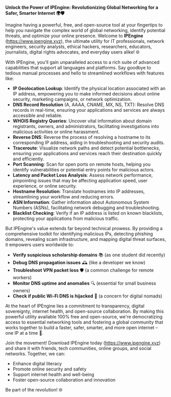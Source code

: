 **Unlock the Power of IPEngine: Revolutionizing Global Networking for a Safer, Smarter Internet 🌍🛡️**

Imagine having a powerful, free, and open-source tool at your fingertips to help you navigate the complex world of global networking, identify potential threats, and optimize your online presence. Welcome to **IPEngine** (https://www.ipengine.xyz), the ultimate utility for IT professionals, network engineers, security analysts, ethical hackers, researchers, educators, journalists, digital rights advocates, and everyday users alike! 🌐

With IPEngine, you'll gain unparalleled access to a rich suite of advanced capabilities that support all languages and platforms. Say goodbye to tedious manual processes and hello to streamlined workflows with features like:

* **IP Geolocation Lookup**: Identify the physical location associated with an IP address, empowering you to make informed decisions about online security, marketing campaigns, or network optimization.
* **DNS Record Resolution** (A, AAAA, CNAME, MX, NS, TXT): Resolve DNS records in real-time, ensuring your applications and services are always accessible and reliable.
* **WHOIS Registry Queries**: Uncover vital information about domain registrants, owners, and administrators, facilitating investigations into malicious activities or online harassment.
* **Reverse DNS**: Reverse the process of resolving a hostname to its corresponding IP address, aiding in troubleshooting and security audits.
* **Traceroute**: Visualize network paths and detect potential bottlenecks, ensuring your applications and services reach their destination quickly and efficiently.
* **Port Scanning**: Scan for open ports on remote hosts, helping you identify vulnerabilities or potential entry points for malicious actors.
* **Latency and Packet Loss Analysis**: Assess network performance, pinpointing issues that may be affecting application speed, user experience, or online security.
* **Hostname Resolution**: Translate hostnames into IP addresses, streamlining your workflow and reducing errors.
* **ASN Information**: Gather information about Autonomous System Numbers (ASNs), facilitating network debugging and troubleshooting.
* **Blacklist Checking**: Verify if an IP address is listed on known blacklists, protecting your applications from malicious traffic.

But IPEngine's value extends far beyond technical prowess. By providing a comprehensive toolkit for identifying malicious IPs, detecting phishing domains, revealing scam infrastructure, and mapping digital threat surfaces, it empowers users worldwide to:

* **Verify suspicious scholarship domains** 📚 (as one student did recently)
* **Debug DNS propagation issues** 🕰️ (like a developer we know)
* **Troubleshoot VPN packet loss** 🛡️ (a common challenge for remote workers)
* **Monitor DNS uptime and anomalies** 🔍 (essential for small business owners)
* **Check if public Wi-Fi DNS is hijacked** 📡 (a concern for digital nomads)

At the heart of IPEngine lies a commitment to transparency, digital sovereignty, internet health, and open-source collaboration. By making this powerful utility available 100% free and open-source, we're democratizing access to essential networking tools and fostering a global community that works together to build a faster, safer, smarter, and more open internet – one IP at a time 🚀.

Join the movement! Download IPEngine today (https://www.ipengine.xyz) and share it with friends, tech communities, online groups, and social networks. Together, we can:

* Enhance digital literacy
* Promote online security and safety
* Support internet health and well-being
* Foster open-source collaboration and innovation

Be part of the revolution! 🌐